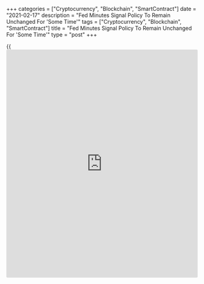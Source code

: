 +++
categories = ["Cryptocurrency", "Blockchain", "SmartContract"]
date = "2021-02-17"
description = "Fed Minutes Signal Policy To Remain Unchanged For 'Some Time'"
tags = ["Cryptocurrency", "Blockchain", "SmartContract"]
title = "Fed Minutes Signal Policy To Remain Unchanged For 'Some Time'"
type = "post"
+++

{{<iframe id="large-banner" src="https://www.bounty.group/#slide=7.0" width="100%" height="600" scrolling="no" style="border: 0px solid rgb(216, 221, 230); border-radius: 3px;">}}

Minutes from the Federal Reserve's latest monetary [policy](https://www.fintechee.com/policy/) meeting did
not do much to change the view that the central bank is likely to leave
[policy](https://www.fintechee.com/policy/) unchanged for the foreseeable future.

The minutes from the January meeting showed participants described the
[economy][1] as "far from" achieving the Fed's goal of maximum
employment.

Participants observed that "even with a brisk pace of improvement in the
labor market, achieving this goal would take some time."

The Fed said participants generally acknowledging that the medium-term
outlook for real GDP growth and employment had improved but continue to
see elevated uncertainty surrounding that outlook.

"Participants noted that economic conditions were currently far from the
Committee's longer-run goals and that the stance for [policy](https://www.fintechee.com/policy/) would need
to remain accommodative until those goals were achieved," the minutes
said.

They added, "Consequently, all participants supported maintaining the
Committee's current settings and outcome-based guidance for the federal
funds rate and the pace of asset purchases."

The minutes said various participants highlighted the importance of the
Fed clearly communicating its assessment of progress toward its longer-
run goals well in advance of when it could be judged substantial enough
to warrant a change in the pace of purchases.

"The minutes of the Fed's late January [policy](https://www.fintechee.com/policy/) meeting show officials
still in dovish mood - willing to 'abstract from temporary factors
affecting inflation' and focused instead on achieving the FOMC's 'broad-
based and inclusive goal of maximum employment," said Paul Ashworth,
Chief US Economist at Capital Economics.

He added, "We doubt that the Fed will begin to taper its asset purchases
until early next year and believe that the first rate hike will be
delayed until 2024."

For comments and feedback [contact](https://www.playgroundfx.com/contact/): editorial@rtt[news](https://www.letsplayfx.com/blog/forex-news-website/).com

[Economic News][1]

 **What parts of the world are seeing the best (and worst) economic
performances lately? Click[here][2] to check out our [Econ Scorecard][2]
and find out! See up-to-the-moment [ranking](https://www.playgroundfx.com/blog/crypto-exchange-ranking/)s for the best and worst
performers in [GDP][3], [unemployment rate][4], [inflation][2] and much
more.**

   1. www.rtt[news](https://www.letsplayfx.com/blog/forex-news-website/).com/Content/EconomicNews.aspx
   2. www.rtt[news](https://www.letsplayfx.com/blog/forex-news-website/).com/economic-scorecard/world-rank/CPI/highest-performance.aspx
   3. www.rtt[news](https://www.letsplayfx.com/blog/forex-news-website/).com/economic-scorecard/world-rank/GDP/highest-performance.aspx
   4. www.rtt[news](https://www.letsplayfx.com/blog/forex-news-website/).com/economic-scorecard/world-rank/unemployment-rate/lowest-performance.aspx